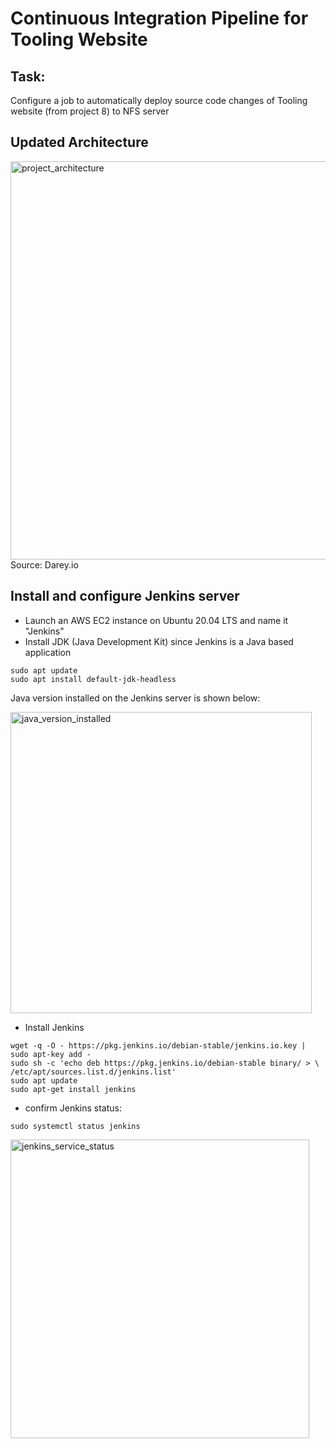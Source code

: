 # Continuous Integration Pipeline for Tooling Website

## Task:
Configure a job to automatically deploy source code changes of Tooling website (from project 8) to NFS server

## Updated Architecture

<img width="637" alt="project_architecture" src="https://user-images.githubusercontent.com/23315232/125121478-e80c7900-e0eb-11eb-88b2-ce88a8922fca.png">
Source: Darey.io

## Install and configure Jenkins server
- Launch an AWS EC2 instance on Ubuntu 20.04 LTS and name it "Jenkins"
- Install JDK (Java Development Kit) since Jenkins is a Java based application
```
sudo apt update
sudo apt install default-jdk-headless
```
Java version installed on the Jenkins server is shown below:

<img width="482" alt="java_version_installed" src="https://user-images.githubusercontent.com/23315232/125182242-4167cb80-e204-11eb-92fa-6c8e484bd839.png">

- Install Jenkins 
```
wget -q -O - https://pkg.jenkins.io/debian-stable/jenkins.io.key | sudo apt-key add -
sudo sh -c 'echo deb https://pkg.jenkins.io/debian-stable binary/ > \ /etc/apt/sources.list.d/jenkins.list'
sudo apt update
sudo apt-get install jenkins
```
- confirm Jenkins status:
```
sudo systemctl status jenkins
```
<img width="478" alt="jenkins_service_status" src="https://user-images.githubusercontent.com/23315232/125182315-f7331a00-e204-11eb-9983-192938f289db.png">



